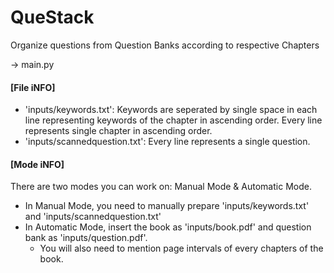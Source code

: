 # QueStack
Organize questions from Question Banks according to respective Chapters

-> main.py

#### [File iNFO]
 - 'inputs/keywords.txt': Keywords are seperated by single space in each line representing keywords of the chapter in ascending order.
        Every line represents single chapter in ascending order.
 - 'inputs/scannedquestion.txt': Every line represents a single question.

#### [Mode iNFO]
There are two modes you can work on: Manual Mode & Automatic Mode.
- In Manual Mode, you need to manually prepare 'inputs/keywords.txt' and 'inputs/scannedquestion.txt'
- In Automatic Mode, insert the book as 'inputs/book.pdf' and question bank as 'inputs/question.pdf'.
    - You will also need to mention page intervals of every chapters of the book.